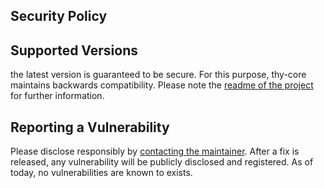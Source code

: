 Security Policy
------------------------

## Supported Versions

the latest version is guaranteed to be secure. For this purpose, thy-core maintains backwards compatibility. 
Please note the [readme of the project](https://github.com/geektcp/UeCore/blob/main/README.md) for further information.


## Reporting a Vulnerability

Please disclose responsibly by [contacting the maintainer](mailto:geektcp@163.com). After a fix is released, 
any vulnerability will be publicly disclosed and registered. As of today, no vulnerabilities are known to exists.
